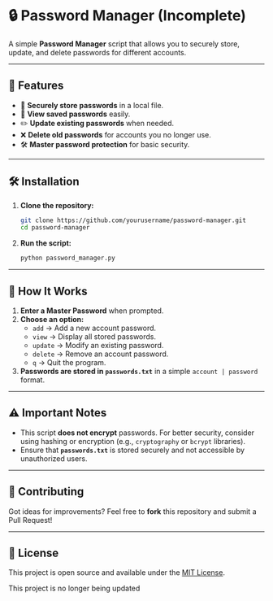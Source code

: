 
# 🔒 Password Manager (Incomplete)

A simple **Password Manager** script that allows you to securely store, update, and delete passwords for different accounts.

---

## 🚀 Features

- 🔑 **Securely store passwords** in a local file.  
- 📄 **View saved passwords** easily.  
- ✏️ **Update existing passwords** when needed.  
- ❌ **Delete old passwords** for accounts you no longer use.  
- 🛠️ **Master password protection** for basic security.  

---

## 🛠️ Installation

1. **Clone the repository:**  
   ```bash
   git clone https://github.com/yourusername/password-manager.git
   cd password-manager
   ```

2. **Run the script:**  
   ```bash
   python password_manager.py
   ```

---

## 🔹 How It Works

1. **Enter a Master Password** when prompted.  
2. **Choose an option:**  
   - `add` → Add a new account password.  
   - `view` → Display all stored passwords.  
   - `update` → Modify an existing password.  
   - `delete` → Remove an account password.  
   - `q` → Quit the program.  
3. **Passwords are stored in `passwords.txt`** in a simple `account | password` format.

---

## ⚠️ Important Notes

- This script **does not encrypt** passwords. For better security, consider using hashing or encryption (e.g., `cryptography` or `bcrypt` libraries).
- Ensure that **`passwords.txt`** is stored securely and not accessible by unauthorized users.

---

## 🤝 Contributing

Got ideas for improvements? Feel free to **fork** this repository and submit a Pull Request!

---

## 📜 License

This project is open source and available under the [MIT License](LICENSE).

This project is no longer being updated
